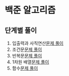 # 백준 알고리즘

## 단계별 풀이

1. 입출력과 사칙연산[문제 풀이](./step/_01_입출력과_사칙연산/README.md)
2. 조건문[문제 풀이](./step/_02_조건문/README.md)
3. 반복문[문제 풀이](./step/_03_반복문/README.md)
4. 1차원 배열[문제 풀이](./step/_04_1차원_배열/README.md)
5. 함수[문제 풀이](./step/_05_함수/README.md)